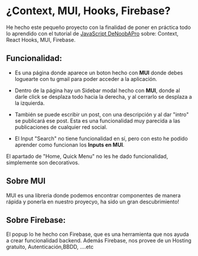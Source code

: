
# ¿Context, MUI, Hooks, Firebase?

He hecho este pequeño proyecto con la finalidad de poner en práctica todo lo aprendido con el tutorial de [JavaScript DeNoobAPro](https://www.youtube.com/watch?v=lTCbkpL3gnU&t=9589s)  sobre: Context, React Hooks, MUI, Firebase.

## Funcionalidad:

- Es una página donde aparece un boton hecho con **MUI** donde debes loguearte con tu gmail para poder acceder a la aplicación.

- Dentro de la página hay un Sidebar modal hecho con **MUI**, donde al darle click se desplaza todo hacia la derecha, y al cerrarlo se desplaza a la izquierda.

- También se puede escribir un post, con una descripción y al dar "intro" se publicará ese post. Esta  es una funcionalidad muy parecida a las publicaciones de cualquier red social. 

- El Input "Search" no tiene funcionalidad en sí, pero con esto he podido aprender como funcionan los **Inputs en MUI**.  

El apartado de "Home, Quick Menu" no les he dado funcionalidad, simplemente son decorativos.

## Sobre MUI

MUI es una libreria donde podemos encontrar componentes de manera rápida y ponerla en nuestro proyecyo, ha sido un gran descubrimiento!

## Sobre Firebase: 

El popup lo he hecho con Firebase, que es una herramienta que nos ayuda a crear funcionalidad backend. Además Firebase, nos provee de un Hosting gratuito, Autenticación,BBDD, ....etc 


